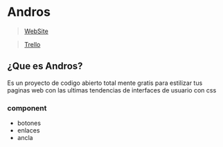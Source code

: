# Andros

><a href="https://codeteamrd.github.io/Andros/">WebSite</a>

><a href="https://trello.com/b/J5VJf0nR/andros">Trello</a>

## ¿Que es Andros?

Es un proyecto de codigo abierto total mente gratis para estilizar tus paginas web con las ultimas tendencias de interfaces de usuario con css

### component

* botones
* enlaces
* ancla


